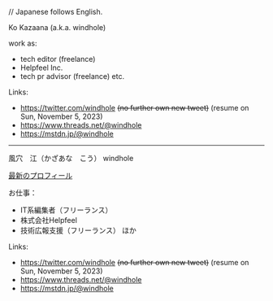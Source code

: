 // Japanese follows English.

Ko Kazaana (a.k.a. windhole)

work as:
- tech editor (freelance)
- Helpfeel Inc.
- tech pr advisor (freelance)
etc.

Links:
- https://twitter.com/windhole  ~~(no further own new tweet)~~ (resume on Sun, November 5, 2023)
- https://www.threads.net/@windhole
- https://mstdn.jp/@windhole

-----
風穴　江（かざあな　こう）
windhole

[最新のプロフィール](https://scrapbox.io/windhole/Profile)

お仕事：
- IT系編集者（フリーランス）
- 株式会社Helpfeel
- 技術広報支援（フリーランス）
ほか

Links:
- https://twitter.com/windhole  ~~(no further own new tweet)~~ (resume on Sun, November 5, 2023)
- https://www.threads.net/@windhole
- https://mstdn.jp/@windhole
